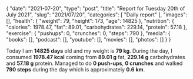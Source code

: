 {
    "date": "2021-07-20",
    "type": "post",
    "title": "Report for Tuesday 20th of July 2021",
    "slug": "2021\/07\/20",
    "categories": [
        "Daily report"
    ],
    "images": [],
    "health": {
        "weight": 79,
        "height": 173,
        "age": 14825
    },
    "nutrition": {
        "calories": 1978.47,
        "fat": 89.01,
        "carbohydrates": 229.14,
        "protein": 57.18
    },
    "exercise": {
        "pushups": 0,
        "crunches": 0,
        "steps": 790
    },
    "media": {
        "books": [],
        "podcast": [],
        "youtube": [],
        "movies": [],
        "photos": []
    }
}

Today I am <strong>14825 days</strong> old and my weight is <strong>79 kg</strong>. During the day, I consumed <strong>1978.47 kcal</strong> coming from <strong>89.01 g</strong> fat, <strong>229.14 g</strong> carbohydrates and <strong>57.18 g</strong> protein. Managed to do <strong>0 push-ups</strong>, <strong>0 crunches</strong> and walked <strong>790 steps</strong> during the day which is approximately <strong>0.6 km</strong>.